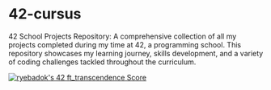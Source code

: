 # 42-cursus
42 School Projects Repository: A comprehensive collection of all my projects completed during my time at 42, a programming school. This repository showcases my learning journey, skills development, and a variety of coding challenges tackled throughout the curriculum.


[![ryebadok's 42 ft_transcendence Score](https://badge42.vercel.app/api/v2/clip8z2k2001108mhtf68qdxv/project/3107415)](https://github.com/JaeSeoKim/badge42)

